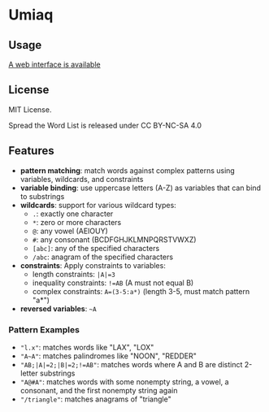# Umiaq

## Usage
[A web interface is available](web/index.html)

## License
MIT License.

Spread the Word List is released under CC BY-NC-SA 4.0

## Features

- **pattern matching**: match words against complex patterns using variables, wildcards, and constraints
- **variable binding**: use uppercase letters \(A-Z\) as variables that can bind to substrings
- **wildcards**: support for various wildcard types:
    - `.`: exactly one character
    - `*`: zero or more characters
    - `@`: any vowel (AEIOUY)
    - `#`: any consonant (BCDFGHJKLMNPQRSTVWXZ)
    - `[abc]`: any of the specified characters
    - `/abc`: anagram of the specified characters
- **constraints**: Apply constraints to variables:
    - length constraints: `|A|=3`
    - inequality constraints: `!=AB` (A must not equal B)
    - complex constraints: `A=(3-5:a*)` (length 3-5, must match pattern "a*")
- **reversed variables**: `~A`

### Pattern Examples

- `"l.x"`: matches words like "LAX", "LOX"
- `"A~A"`: matches palindromes like "NOON", "REDDER"
- `"AB;|A|=2;|B|=2;!=AB"`: matches words where A and B are distinct 2-letter substrings
- `"A@#A"`: matches words with some nonempty string, a vowel, a consonant, and the first nonempty string again
- `"/triangle"`: matches anagrams of "triangle"

